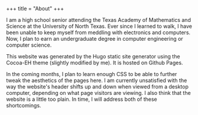 +++
title = "About"
+++

I am a high school senior attending the Texas Academy of Mathematics and Science at the University of North Texas. Ever since I learned to walk, I have been unable to keep myself from meddling with electronics and computers. Now, I plan to earn an undergraduate degree in computer engineering or computer science. 

This website was generated by the Hugo static site generator using the Cocoa-EH theme (slightly modified by me). It is hosted on Github Pages. 

In the coming months, I plan to learn enough CSS to be able to further tweak the aesthetics of the pages here. I am currently unsatisfied with the way the website's header shifts up and down when viewed from a desktop computer, depending on what page visitors are viewing. I also think that the website is a little too plain. In time, I will address both of these shortcomings. 
